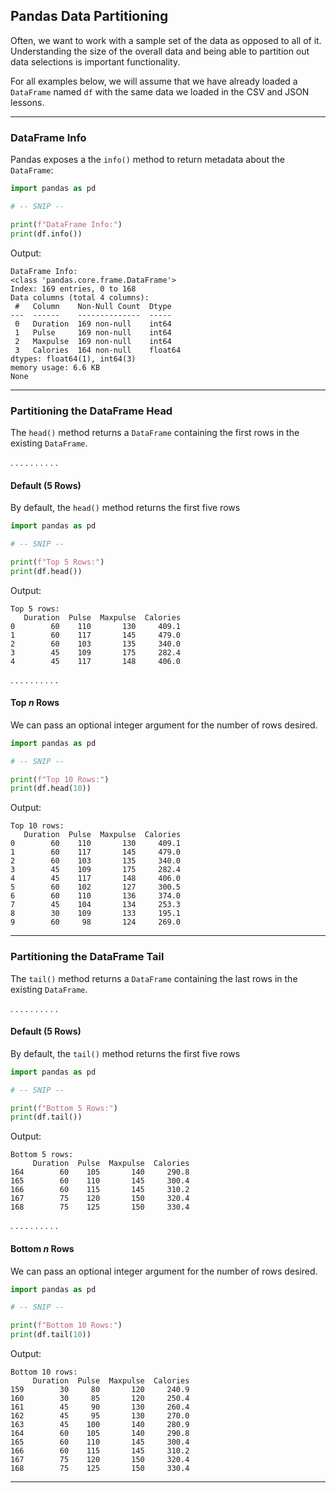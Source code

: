 ## Pandas Data Partitioning

Often, we want to work with a sample set of the data as opposed to all of 
it. Understanding the size of the overall data and being able to partition
out data selections is important functionality.

For all examples below, we will assume that we have already loaded a
`DataFrame` named `df` with the same data we loaded in the CSV and JSON
lessons.

---

### DataFrame Info

Pandas exposes a the `info()` method to return metadata about the
`DataFrame`:

```python
import pandas as pd

# -- SNIP --

print(f"DataFrame Info:")
print(df.info())
```

Output:

```
DataFrame Info:
<class 'pandas.core.frame.DataFrame'>
Index: 169 entries, 0 to 168
Data columns (total 4 columns):
 #   Column    Non-Null Count  Dtype
---  ------    --------------  -----
 0   Duration  169 non-null    int64
 1   Pulse     169 non-null    int64
 2   Maxpulse  169 non-null    int64
 3   Calories  164 non-null    float64
dtypes: float64(1), int64(3)
memory usage: 6.6 KB
None
```

---

### Partitioning the DataFrame Head

The `head()` method returns a `DataFrame` containing the first rows in the
existing `DataFrame`.

. . . . . . . . . .

#### Default (5 Rows)

By default, the `head()` method returns the first five rows

```python
import pandas as pd

# -- SNIP --

print(f"Top 5 Rows:")
print(df.head())
```

Output:

```
Top 5 rows:
   Duration  Pulse  Maxpulse  Calories
0        60    110       130     409.1
1        60    117       145     479.0
2        60    103       135     340.0
3        45    109       175     282.4
4        45    117       148     406.0
```

. . . . . . . . . .

#### Top *n* Rows

We can pass an optional integer argument for the number of rows desired.

```python
import pandas as pd

# -- SNIP --

print(f"Top 10 Rows:")
print(df.head(10))
```

Output:

```
Top 10 rows:
   Duration  Pulse  Maxpulse  Calories
0        60    110       130     409.1
1        60    117       145     479.0
2        60    103       135     340.0
3        45    109       175     282.4
4        45    117       148     406.0
5        60    102       127     300.5
6        60    110       136     374.0
7        45    104       134     253.3
8        30    109       133     195.1
9        60     98       124     269.0
```

---

### Partitioning the DataFrame Tail

The `tail()` method returns a `DataFrame` containing the last rows in the
existing `DataFrame`.

. . . . . . . . . .

#### Default (5 Rows)

By default, the `tail()` method returns the first five rows

```python
import pandas as pd

# -- SNIP --

print(f"Bottom 5 Rows:")
print(df.tail())
```

Output:

```
Bottom 5 rows:
     Duration  Pulse  Maxpulse  Calories
164        60    105       140     290.8
165        60    110       145     300.4
166        60    115       145     310.2
167        75    120       150     320.4
168        75    125       150     330.4
```

. . . . . . . . . .

#### Bottom *n* Rows

We can pass an optional integer argument for the number of rows desired.

```python
import pandas as pd

# -- SNIP --

print(f"Bottom 10 Rows:")
print(df.tail(10))
```

Output:

```
Bottom 10 rows:
     Duration  Pulse  Maxpulse  Calories
159        30     80       120     240.9
160        30     85       120     250.4
161        45     90       130     260.4
162        45     95       130     270.0
163        45    100       140     280.9
164        60    105       140     290.8
165        60    110       145     300.4
166        60    115       145     310.2
167        75    120       150     320.4
168        75    125       150     330.4
```

---
